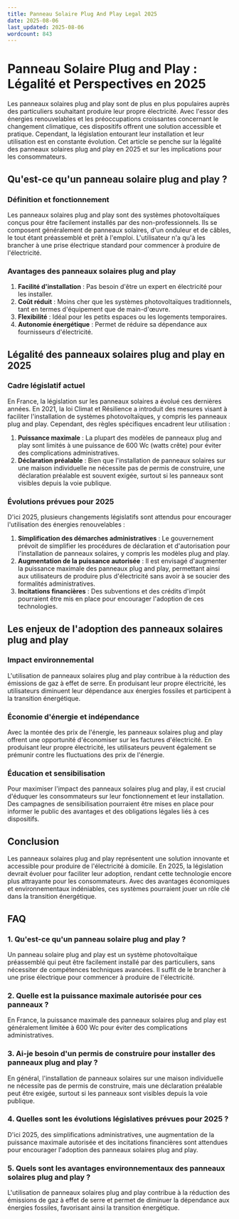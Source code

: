 ```yaml
---
title: Panneau Solaire Plug And Play Legal 2025
date: 2025-08-06
last_updated: 2025-08-06
wordcount: 843
---
```


# Panneau Solaire Plug and Play : Légalité et Perspectives en 2025

Les panneaux solaires plug and play sont de plus en plus populaires auprès des particuliers souhaitant produire leur propre électricité. Avec l'essor des énergies renouvelables et les préoccupations croissantes concernant le changement climatique, ces dispositifs offrent une solution accessible et pratique. Cependant, la législation entourant leur installation et leur utilisation est en constante évolution. Cet article se penche sur la légalité des panneaux solaires plug and play en 2025 et sur les implications pour les consommateurs.

## Qu'est-ce qu'un panneau solaire plug and play ?

### Définition et fonctionnement

Les panneaux solaires plug and play sont des systèmes photovoltaïques conçus pour être facilement installés par des non-professionnels. Ils se composent généralement de panneaux solaires, d'un onduleur et de câbles, le tout étant préassemblé et prêt à l'emploi. L'utilisateur n'a qu'à les brancher à une prise électrique standard pour commencer à produire de l'électricité.

### Avantages des panneaux solaires plug and play

1. **Facilité d'installation** : Pas besoin d'être un expert en électricité pour les installer.
2. **Coût réduit** : Moins cher que les systèmes photovoltaïques traditionnels, tant en termes d'équipement que de main-d'œuvre.
3. **Flexibilité** : Idéal pour les petits espaces ou les logements temporaires.
4. **Autonomie énergétique** : Permet de réduire sa dépendance aux fournisseurs d'électricité.

## Légalité des panneaux solaires plug and play en 2025

### Cadre législatif actuel

En France, la législation sur les panneaux solaires a évolué ces dernières années. En 2021, la loi Climat et Résilience a introduit des mesures visant à faciliter l'installation de systèmes photovoltaïques, y compris les panneaux plug and play. Cependant, des règles spécifiques encadrent leur utilisation :

1. **Puissance maximale** : La plupart des modèles de panneaux plug and play sont limités à une puissance de 600 Wc (watts crête) pour éviter des complications administratives.
2. **Déclaration préalable** : Bien que l'installation de panneaux solaires sur une maison individuelle ne nécessite pas de permis de construire, une déclaration préalable est souvent exigée, surtout si les panneaux sont visibles depuis la voie publique.

### Évolutions prévues pour 2025

D'ici 2025, plusieurs changements législatifs sont attendus pour encourager l'utilisation des énergies renouvelables :

1. **Simplification des démarches administratives** : Le gouvernement prévoit de simplifier les procédures de déclaration et d'autorisation pour l'installation de panneaux solaires, y compris les modèles plug and play.
2. **Augmentation de la puissance autorisée** : Il est envisagé d'augmenter la puissance maximale des panneaux plug and play, permettant ainsi aux utilisateurs de produire plus d'électricité sans avoir à se soucier des formalités administratives.
3. **Incitations financières** : Des subventions et des crédits d'impôt pourraient être mis en place pour encourager l'adoption de ces technologies.

## Les enjeux de l'adoption des panneaux solaires plug and play

### Impact environnemental

L'utilisation de panneaux solaires plug and play contribue à la réduction des émissions de gaz à effet de serre. En produisant leur propre électricité, les utilisateurs diminuent leur dépendance aux énergies fossiles et participent à la transition énergétique.

### Économie d'énergie et indépendance

Avec la montée des prix de l'énergie, les panneaux solaires plug and play offrent une opportunité d'économiser sur les factures d'électricité. En produisant leur propre électricité, les utilisateurs peuvent également se prémunir contre les fluctuations des prix de l'énergie.

### Éducation et sensibilisation

Pour maximiser l'impact des panneaux solaires plug and play, il est crucial d'éduquer les consommateurs sur leur fonctionnement et leur installation. Des campagnes de sensibilisation pourraient être mises en place pour informer le public des avantages et des obligations légales liés à ces dispositifs.

## Conclusion

Les panneaux solaires plug and play représentent une solution innovante et accessible pour produire de l'électricité à domicile. En 2025, la législation devrait évoluer pour faciliter leur adoption, rendant cette technologie encore plus attrayante pour les consommateurs. Avec des avantages économiques et environnementaux indéniables, ces systèmes pourraient jouer un rôle clé dans la transition énergétique.

## FAQ

### 1. Qu'est-ce qu'un panneau solaire plug and play ?

Un panneau solaire plug and play est un système photovoltaïque préassemblé qui peut être facilement installé par des particuliers, sans nécessiter de compétences techniques avancées. Il suffit de le brancher à une prise électrique pour commencer à produire de l'électricité.

### 2. Quelle est la puissance maximale autorisée pour ces panneaux ?

En France, la puissance maximale des panneaux solaires plug and play est généralement limitée à 600 Wc pour éviter des complications administratives.

### 3. Ai-je besoin d'un permis de construire pour installer des panneaux plug and play ?

En général, l'installation de panneaux solaires sur une maison individuelle ne nécessite pas de permis de construire, mais une déclaration préalable peut être exigée, surtout si les panneaux sont visibles depuis la voie publique.

### 4. Quelles sont les évolutions législatives prévues pour 2025 ?

D'ici 2025, des simplifications administratives, une augmentation de la puissance maximale autorisée et des incitations financières sont attendues pour encourager l'adoption des panneaux solaires plug and play.

### 5. Quels sont les avantages environnementaux des panneaux solaires plug and play ?

L'utilisation de panneaux solaires plug and play contribue à la réduction des émissions de gaz à effet de serre et permet de diminuer la dépendance aux énergies fossiles, favorisant ainsi la transition énergétique.